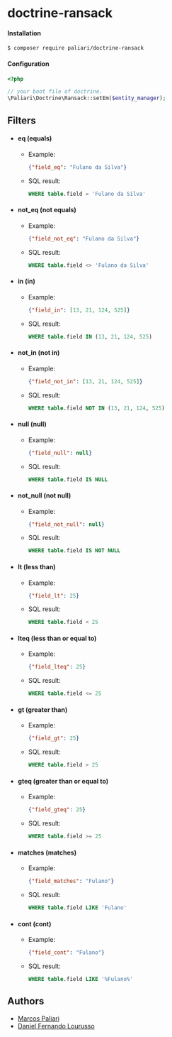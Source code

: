 # doctrine-ransack
#### Installation
	
	$ composer require paliari/doctrine-ransack

#### Configuration


```php
<?php

// your boot file of doctrine.
\Paliari\Doctrine\Ransack::setEm($entity_manager);
```

## Filters

  - #### eq (equals)
    - Example: 
  
      ```json
      {"field_eq": "Fulano da Silva"}
      ```
  
    - SQL result: 
  
      ```sql 
      WHERE table.field = 'Fulano da Silva'
      ```
    
  - #### not_eq (not equals)
    - Example: 
  
      ```json
      {"field_not_eq": "Fulano da Silva"}
      ```
  
    - SQL result: 
  
      ```sql 
      WHERE table.field <> 'Fulano da Silva'
      ```
    
  - #### in (in)
    - Example: 
  
      ```json
      {"field_in": [13, 21, 124, 525]}
      ```
  
    - SQL result: 
  
      ```sql 
      WHERE table.field IN (13, 21, 124, 525)
      ```
    
  - #### not_in (not in)
    - Example: 
  
      ```json
      {"field_not_in": [13, 21, 124, 525]}
      ```
  
    - SQL result: 
  
      ```sql 
      WHERE table.field NOT IN (13, 21, 124, 525)
      ```
    
  - #### null (null)
    - Example: 
  
      ```json
      {"field_null": null}
      ```
  
    - SQL result: 
  
      ```sql 
      WHERE table.field IS NULL
      ```
    
  - #### not_null (not null)
    - Example: 
  
      ```json
      {"field_not_null": null}
      ```
  
    - SQL result: 
  
      ```sql 
      WHERE table.field IS NOT NULL
      ```
    
  - #### lt (less than)
    - Example: 
  
      ```json
      {"field_lt": 25}
      ```
  
    - SQL result: 
  
      ```sql 
      WHERE table.field < 25
      ```
    
  - #### lteq (less than or equal to)
    - Example: 
  
      ```json
      {"field_lteq": 25}
      ```
  
    - SQL result: 
  
      ```sql 
      WHERE table.field <= 25
      ```

  - #### gt (greater than)
    - Example: 
  
      ```json
      {"field_gt": 25}
      ```
  
    - SQL result: 
  
      ```sql 
      WHERE table.field > 25
      ```
    
  - #### gteq (greater than or equal to)
    - Example: 
  
      ```json
      {"field_gteq": 25}
      ```
  
    - SQL result: 
  
      ```sql 
      WHERE table.field >= 25
      ```
    
  - #### matches (matches)
    - Example: 
  
      ```json
      {"field_matches": "Fulano"}
      ```
  
    - SQL result: 
  
      ```sql 
      WHERE table.field LIKE 'Fulano'
      ```
    
  - #### cont (cont)
    - Example: 
  
      ```json
      {"field_cont": "Fulano"}
      ```
  
    - SQL result: 
  
      ```sql 
      WHERE table.field LIKE '%Fulano%'
      ```


## Authors

- [Marcos Paliari](http://paliari.com.br)
- [Daniel Fernando Lourusso](http://dflourusso.com.br)
